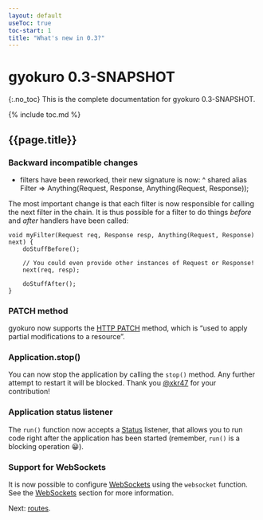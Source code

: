 ```yaml
---
layout: default
useToc: true
toc-start: 1
title: "What's new in 0.3?"
---
```


# gyokuro 0.3-SNAPSHOT
{:.no_toc}
This is the complete documentation for gyokuro 0.3-SNAPSHOT.

{% include toc.md %}

## {{page.title}}

### Backward incompatible changes

* filters have been reworked, their new signature is now:
^
    shared alias Filter => Anything(Request, Response, Anything(Request, Response));
  
The most important change is that each filter is now responsible for calling the next filter
in the chain. It is thus possible for a filter to do things *before* and *after* handlers have
been called:

    void myFilter(Request req, Response resp, Anything(Request, Response) next) {
        doStuffBefore();

        // You could even provide other instances of Request or Response!
        next(req, resp);
        
        doStuffAfter();
    }

### PATCH method

gyokuro now supports the [HTTP PATCH](https://tools.ietf.org/html/rfc5789) method, which
is “used to apply partial modifications to a resource”.

### Application.stop()

You can now stop the application by calling the `stop()` method. Any further attempt to restart it
will be blocked. Thank you [@xkr47](https://github.com/xkr47) for your contribution!

### Application status listener

The `run()` function now accepts a [Status](https://modules.ceylon-lang.org/repo/1/ceylon/http/server/1.3.1/module-doc/api/Status.type.html)
listener, that allows you to run code right after the application has been started (remember, `run()` is
a blocking operation 😀).

### Support for WebSockets

It is now possible to configure [WebSockets](https://tools.ietf.org/html/rfc6455) using the `websocket` function.
See the [WebSockets](websockets) section for more information.

Next: [routes](routes).
